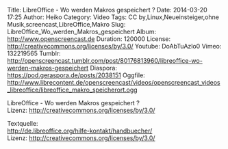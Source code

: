 Title: LibreOffice - Wo werden Makros gespeichert ?
Date: 2014-03-20 17:25
Author: Heiko
Category: Video
Tags: CC by,Linux,Neueinsteiger,ohne Musik,screencast,LibreOffice,Makro
Slug: LibreOffice_Wo_werden_Makros_gespeichert
Album: http://www.openscreencast.de
Duration: 120000
License: http://creativecommons.org/licenses/by/3.0/
Youtube: DoAbTuAzlo0
Vimeo: 132219565
Tumblr: http://openscreencast.tumblr.com/post/80176813960/libreoffice-wo-werden-makros-gespeichert
Diaspora: https://pod.geraspora.de/posts/2038151
Oggfile: http://www.librecontent.de/openscreencast/videos/openscreencast_videos_libreoffice/libreoffice_makro_speicherort.ogg

LibreOffice - Wo werden Makros gespeichert ?  
Lizenz: <http://creativecommons.org/licenses/by/3.0/>  
  
Textquelle:  
<http://de.libreoffice.org/hilfe-kontakt/handbuecher/>  
Lizenz: <http://creativecommons.org/licenses/by/3.0/>

